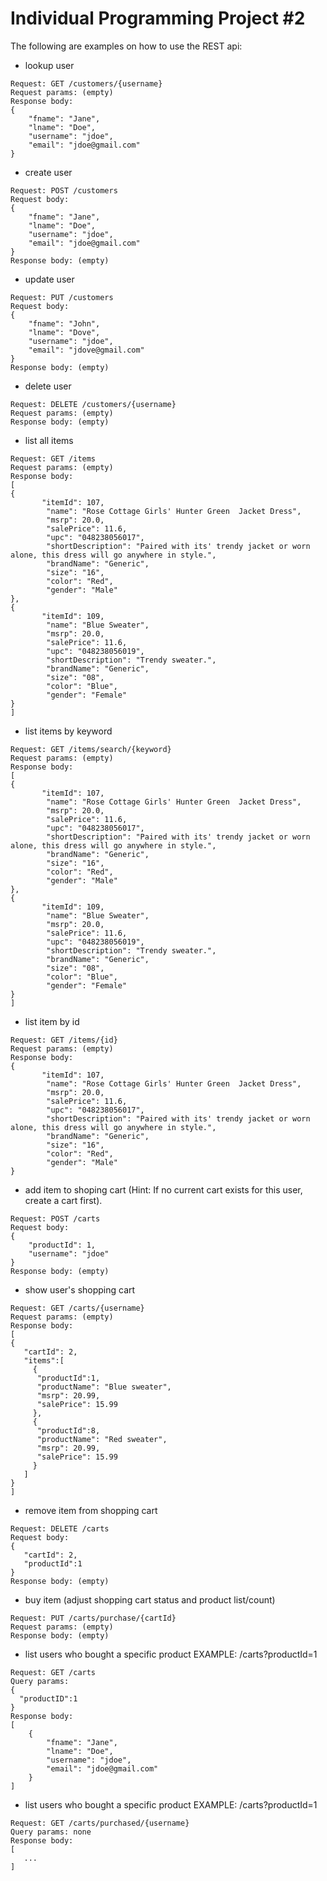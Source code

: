 # Individual Programming Project #2

The following are examples on how to use the REST api:

- lookup user
```
Request: GET /customers/{username}
Request params: (empty)
Response body:
{
    "fname": "Jane",
    "lname": "Doe",
    "username": "jdoe",
    "email": "jdoe@gmail.com"
}
```
- create user 
```
Request: POST /customers
Request body:
{
    "fname": "Jane",
    "lname": "Doe",
    "username": "jdoe",
    "email": "jdoe@gmail.com"
}
Response body: (empty)
```

- update user
```
Request: PUT /customers
Request body:
{
    "fname": "John",
    "lname": "Dove",
    "username": "jdoe",
    "email": "jdove@gmail.com"
}
Response body: (empty)
```

- delete user
```
Request: DELETE /customers/{username}
Request params: (empty)
Response body: (empty)
```

- list all items
```
Request: GET /items
Request params: (empty)
Response body:
[
{
       "itemId": 107,
        "name": "Rose Cottage Girls' Hunter Green  Jacket Dress",
        "msrp": 20.0,
        "salePrice": 11.6,
        "upc": "048238056017",
        "shortDescription": "Paired with its' trendy jacket or worn alone, this dress will go anywhere in style.",
        "brandName": "Generic",
        "size": "16",
        "color": "Red",
        "gender": "Male"
},
{
       "itemId": 109,
        "name": "Blue Sweater",
        "msrp": 20.0,
        "salePrice": 11.6,
        "upc": "048238056019",
        "shortDescription": "Trendy sweater.",
        "brandName": "Generic",
        "size": "08",
        "color": "Blue",
        "gender": "Female"
}
]
```

- list items by keyword
```
Request: GET /items/search/{keyword}
Request params: (empty)
Response body:
[
{
       "itemId": 107,
        "name": "Rose Cottage Girls' Hunter Green  Jacket Dress",
        "msrp": 20.0,
        "salePrice": 11.6,
        "upc": "048238056017",
        "shortDescription": "Paired with its' trendy jacket or worn alone, this dress will go anywhere in style.",
        "brandName": "Generic",
        "size": "16",
        "color": "Red",
        "gender": "Male"
},
{
       "itemId": 109,
        "name": "Blue Sweater",
        "msrp": 20.0,
        "salePrice": 11.6,
        "upc": "048238056019",
        "shortDescription": "Trendy sweater.",
        "brandName": "Generic",
        "size": "08",
        "color": "Blue",
        "gender": "Female"
}
]
```

- list item by id
```
Request: GET /items/{id}
Request params: (empty)
Response body:
{
       "itemId": 107,
        "name": "Rose Cottage Girls' Hunter Green  Jacket Dress",
        "msrp": 20.0,
        "salePrice": 11.6,
        "upc": "048238056017",
        "shortDescription": "Paired with its' trendy jacket or worn alone, this dress will go anywhere in style.",
        "brandName": "Generic",
        "size": "16",
        "color": "Red",
        "gender": "Male"
}
```

- add item to shoping cart (Hint: If no current cart exists for this user, create a cart first).
```
Request: POST /carts
Request body:
{
    "productId": 1,
    "username": "jdoe"
}
Response body: (empty)
```

- show user's shopping cart
```
Request: GET /carts/{username}
Request params: (empty)
Response body:
[
{
   "cartId": 2,
   "items":[
     {
      "productId":1,
      "productName": "Blue sweater",
      "msrp": 20.99,
      "salePrice": 15.99
     },
     {
      "productId":8,
      "productName": "Red sweater",
      "msrp": 20.99,
      "salePrice": 15.99
     }
   ]
}
]
```

- remove item from shopping cart
```
Request: DELETE /carts
Request body:
{
   "cartId": 2,
   "productId":1
}
Response body: (empty)
```

- buy item (adjust shopping cart status and product list/count)
```
Request: PUT /carts/purchase/{cartId}
Request params: (empty)
Response body: (empty)
```


- list users who bought a specific product
    EXAMPLE: /carts?productId=1
```
Request: GET /carts
Query params:
{
  "productID":1
}
Response body:
[
    {
        "fname": "Jane",
        "lname": "Doe",
        "username": "jdoe",
        "email": "jdoe@gmail.com"
    }
]
```

- list users who bought a specific product
    EXAMPLE: /carts?productId=1
```
Request: GET /carts/purchased/{username}
Query params: none
Response body:
[
   ...
]
```

